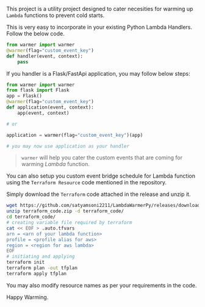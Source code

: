 This project is a utility project designed to cater necesities for warming up `Lambda` functions to prevent cold starts.

This is very easy to incorporate in your existing Python Lambda Handlers. Follow the below code.

```python
from warmer import warmer
@warmer(flag="custom_event_key")
def handler(event, context):
    pass
```

If you handler is a Flask/FastApi application, you may follow below steps:

```python
from warmer import warmer
from flask import Flask
app = Flask()
@warmer(flag="custom_event_key")
def application(event, context):
    app(event, context)

# or

application = warmer(flag="custom_event_key")(app)

# you may now use application as your handler
```

> `warmer` will help you cater the custom events that are coming for warming _Lambda_ function.

You can also setup you custom event bridge schedule for Lambda function using the `Terraform Resource` code mentioned in
the repository.

Simply download the `Terraform` code attached in the release and unzip it.

```bash
wget https://github.com/satyamsoni2211/LambdaWarmerPy/releases/download/${release}/terraform_code.zip
unzip terraform_code.zip -d terraform_code/
cd terraform_code/
# creating variable file required by terraform
cat << EOF > .auto.tfvars
arn = <arn of your lambda function>
profile = <profile alias for aws>
region = <region for aws lambda>
EOF
# initiating and applying
terraform init
terraform plan -out tfplan
terraform apply tfplan
```

You may also modify resource names as per your requirements in the code.

Happy Warming.
